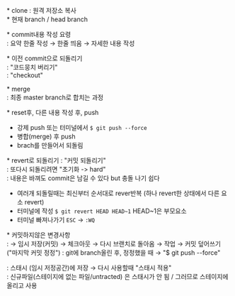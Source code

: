 \* clone : 원격 저장소 복사  
\* 현재 branch / head branch  

\* commit내용 작성 요령  
  : 요약 한줄 작성 → 한줄 띄움 → 자세한 내용 작성  

\* 이전 commit으로 되돌리기  
  : "코드뭉치 버리기"  
  : "checkout"  
  
\* merge  
  : 최종 master branch로 합치는 과정  

\* reset후, 다른 내용 작성 후, push  
  + 강제 push 또는 터미널에서 `$ git push --force`  
  + 병합(merge) 후 push  
  + brach를 만들어서 되돌림  
  
\* revert로 되돌리기
  : "커밋 되돌리기"  
  : 또다시 되돌리려면 "초기화 -> hard"  
  : 내용은 바껴도 commit은 남길 수 있다 but 충돌 나기 쉽다  
  
  
  + 여러개 되돌릴때는 최신부터 순서대로 rever반복 (하나 revert한 상태에서 다른 요소 revert)  
  + 터미널에 작성 `$ git revert HEAD HEAD~1` HEAD~1은 부모요소
  + 터미널 빠져나가기 `ESC` → `:WQ`

\* 커밋하지않은 변경사항  
  : → 임시 저장(커밋) → 체크아웃 → 다시 브랜치로 돌아옴 → 작업
    → 커밋 덮어쓰기("마지막 커밋 정정")
  : git에 branch올린 후, 정정했을 때 → "$ git push --force"


  : 스태시 (임시 저정공간)에 저장 → 다시 사용할때 "스태시 적용"  
  : 신규파일(스테이지에 없는 파일/untracted) 은 스태시가 안 됨 / 그러므로 스테이지에 올리고 사용  
  
  
  
